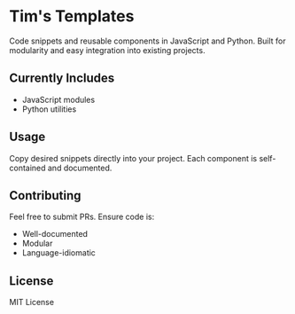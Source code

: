 # Tim's Templates

Code snippets and reusable components in JavaScript and Python. Built for modularity and easy integration into existing projects.

## Currently Includes
- JavaScript modules
- Python utilities

## Usage
Copy desired snippets directly into your project. Each component is self-contained and documented.

## Contributing
Feel free to submit PRs. Ensure code is:
- Well-documented
- Modular
- Language-idiomatic

## License
MIT License